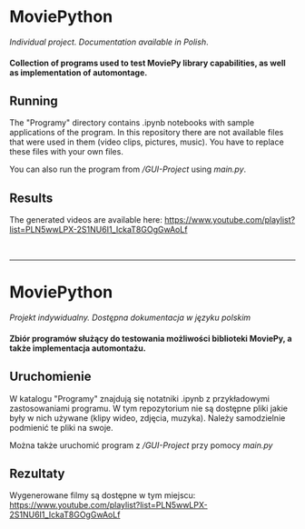 
# MoviePython
_*Individual project. Documentation available in Polish*_. 

#### Collection of programs used to test MoviePy library capabilities, as well as implementation of automontage.

## Running

The "Programy" directory contains .ipynb notebooks with sample applications of the program. In this repository there are not available files that were used in them 
(video clips, pictures, music). You have to replace these files with your own files.

You can also run the program from */GUI-Project* using *main.py*.

## Results

The generated videos are available here: https://www.youtube.com/playlist?list=PLN5wwLPX-2S1NU6I1_IckaT8GOgGwAoLf

&nbsp;

-----

# MoviePython
_*Projekt indywidualny. Dostępna dokumentacja w języku polskim*_ 

#### Zbiór programów służący do testowania możliwości biblioteki MoviePy, a także implementacja automontażu.

## Uruchomienie

W katalogu "Programy" znajdują się notatniki .ipynb z przykładowymi zastosowaniami programu. W tym repozytorium nie są dostępne pliki jakie były w nich używane 
(klipy wideo, zdjęcia, muzyka). Należy samodzielnie podmienić te pliki na swoje.

Można także uruchomić program z */GUI-Project* przy pomocy *main.py*

## Rezultaty

Wygenerowane filmy są dostępne w tym miejscu: https://www.youtube.com/playlist?list=PLN5wwLPX-2S1NU6I1_IckaT8GOgGwAoLf
